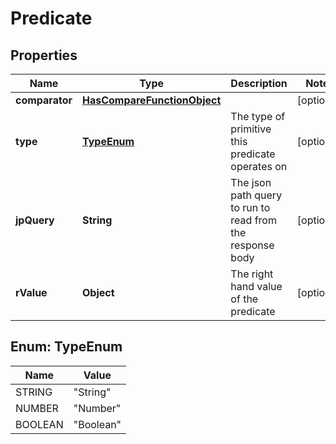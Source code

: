 
# Predicate

## Properties
Name | Type | Description | Notes
------------ | ------------- | ------------- | -------------
**comparator** | [**HasCompareFunctionObject**](HasCompareFunctionObject.md) |  |  [optional]
**type** | [**TypeEnum**](#TypeEnum) | The type of primitive this predicate operates on |  [optional]
**jpQuery** | **String** | The json path query to run to read from the response body |  [optional]
**rValue** | **Object** | The right hand value of the predicate |  [optional]


<a name="TypeEnum"></a>
## Enum: TypeEnum
Name | Value
---- | -----
STRING | &quot;String&quot;
NUMBER | &quot;Number&quot;
BOOLEAN | &quot;Boolean&quot;



